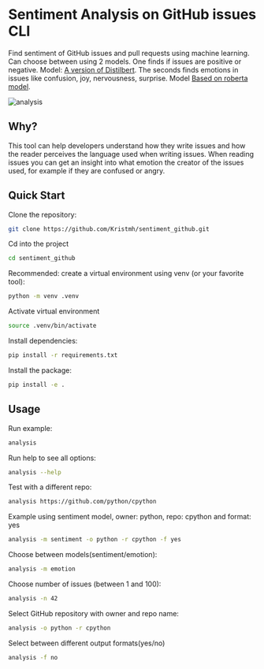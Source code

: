 # Sentiment Analysis on GitHub issues CLI

Find sentiment of GitHub issues and pull requests using machine learning.
Can choose between using 2 models.
One finds if issues are positive or negative. Model: [A version of Distilbert](https://huggingface.co/distilbert-base-uncased-finetuned-sst-2-english).
The seconds finds emotions in issues like confusion, joy, nervousness, surprise. Model [Based on roberta model](https://huggingface.co/SamLowe/roberta-base-go_emotions).

![analysis](analysis.gif)

## Why?

This tool can help developers understand how they write issues and how the reader perceives the language used when writing issues.
When reading issues you can get an insight into what emotion the creator of the issues used, for example if they are confused or angry.

## Quick Start

Clone the repository:

```bash
git clone https://github.com/Kristmh/sentiment_github.git
```

Cd into the project

```bash
cd sentiment_github
```

Recommended: create a virtual environment using venv (or your favorite tool):

```bash
python -m venv .venv
```

Activate virtual environment

```bash
source .venv/bin/activate
```

Install dependencies:

```bash
pip install -r requirements.txt
```

Install the package:

```bash
pip install -e .
```

## Usage

Run example:

```bash
analysis
```

Run help to see all options:

```bash
analysis --help
```

Test with a different repo:

```bash
analysis https://github.com/python/cpython
```

Example using sentiment model, owner: python, repo: cpython and format: yes

```bash
analysis -m sentiment -o python -r cpython -f yes
```

Choose between models(sentiment/emotion):

```bash
analysis -m emotion
```

Choose number of issues (between 1 and 100):

```bash
analysis -n 42
```

Select GitHub repository with owner and repo name:

```bash
analysis -o python -r cpython
```

Select between different output formats(yes/no)

```bash
analysis -f no
```
